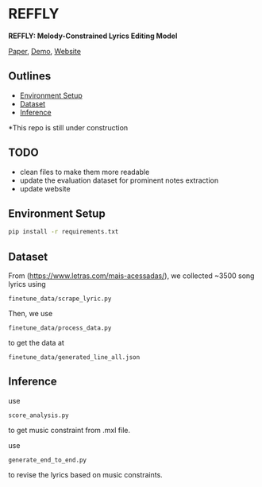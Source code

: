 # REFFLY

**REFFLY: Melody-Constrained Lyrics Editing Model**

[Paper](https://arxiv.org/abs/2409.00292), [Demo](https://anonymous-account-xxx.github.io/anonymous_demo/), [Website](https://arxiv.org/abs/2409.00292)

## Outlines

- [Environment Setup](https://github.com/SilasZhao/REFFLY/tree/main?tab=readme-ov-file#environment-setup)
- [Dataset](https://github.com/SilasZhao/REFFLY/tree/main?tab=readme-ov-file#dataset)
- [Inference](https://github.com/SilasZhao/REFFLY/tree/main?tab=readme-ov-file#generation-and-execution-of-visual-programs)

*This repo is still under construction
## TODO
- clean files to make them more readable
- update the evaluation dataset for prominent notes extraction
- update website
## Environment Setup

```bash
pip install -r requirements.txt
```

## Dataset

From (https://www.letras.com/mais-acessadas/), we collected ~3500 song lyrics using 
```
finetune_data/scrape_lyric.py
```
Then, we use 
```
finetune_data/process_data.py
```
to get the data at
```
finetune_data/generated_line_all.json
```

## Inference
use
```
score_analysis.py
```
to get music constraint from .mxl file.

use
```
generate_end_to_end.py
```
to revise the lyrics based on music constraints.

